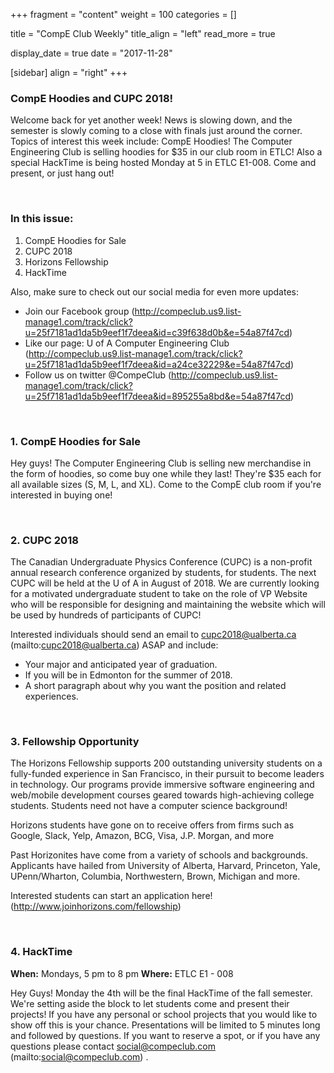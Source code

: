 
+++
fragment = "content"
weight = 100
categories = []

title = "CompE Club Weekly"
title_align = "left"
read_more = true

display_date = true
date = "2017-11-28" 

[sidebar]
  align = "right"
+++
    

### CompE Hoodies and CUPC 2018!

Welcome back for yet another week! News is slowing down, and the semester is slowly coming to a close with finals just around the corner. Topics of interest this week include: CompE Hoodies! The Computer Engineering Club is selling hoodies for $35 in our club room in ETLC! Also a special HackTime is being hosted Monday at 5 in ETLC E1-008. Come and present, or just hang out!

</br>

### In this issue:

1. CompE Hoodies for Sale
2. CUPC 2018
3. Horizons Fellowship
4. HackTime

Also, make sure to check out our social media for even more updates:
* Join our Facebook group (http://compeclub.us9.list-manage1.com/track/click?u=25f7181ad1da5b9eef1f7deea&id=c39f638d0b&e=54a87f47cd)
* Like our page: U of A Computer Engineering Club (http://compeclub.us9.list-manage1.com/track/click?u=25f7181ad1da5b9eef1f7deea&id=a24ce32229&e=54a87f47cd)
* Follow us on twitter @CompeClub (http://compeclub.us9.list-manage1.com/track/click?u=25f7181ad1da5b9eef1f7deea&id=895255a8bd&e=54a87f47cd)

</br>

### 1. CompE Hoodies for Sale


Hey guys! The Computer Engineering Club is selling new merchandise in the form of hoodies, so come buy one while they last! They're $35 each for all available sizes (S, M, L, and XL). Come to the CompE club room if you're interested in buying one!

</br>

### 2. CUPC 2018


The Canadian Undergraduate Physics Conference (CUPC) is a non-profit annual research conference organized by students, for students. The next CUPC will be held at the U of A in August of 2018. We are currently looking for a motivated undergraduate student to take on the role of VP Website who will be responsible for designing and maintaining the website which will be used by hundreds of participants of CUPC!

Interested individuals should send an email to cupc2018@ualberta.ca (mailto:cupc2018@ualberta.ca)  ASAP and include:

- Your major and anticipated year of graduation.
- If you will be in Edmonton for the summer of 2018.
- A short paragraph about why you want the position and related experiences.


</br>

### 3. Fellowship Opportunity

The
Horizons Fellowship supports 200 outstanding university students on a fully-funded experience in San Francisco, in their pursuit to become leaders in technology. Our programs provide immersive software engineering and web/mobile development courses geared towards high-achieving college students. Students need not have a computer science background!

Horizons students have gone on to receive offers from firms such as Google, Slack, Yelp, Amazon, BCG, Visa, J.P. Morgan, and more

Past Horizonites have come from a variety of schools and backgrounds. Applicants have hailed from University of Alberta, Harvard, Princeton, Yale, UPenn/Wharton, Columbia, Northwestern, Brown, Michigan and more.

Interested students can start an application here! (http://www.joinhorizons.com/fellowship)

</br>

### 4. HackTime

**When:** Mondays, 5 pm to 8 pm
**Where:** ETLC E1 - 008

Hey Guys! Monday the 4th will be the final HackTime of the fall semester. We're setting aside the block to let students come and present their projects! If you have any personal or school projects that you would like to show off this is your chance. Presentations will be limited to 5 minutes long and followed by questions. If you want to reserve a spot, or if you have any questions please contact social@compeclub.com (mailto:social@compeclub.com) .

</br>
